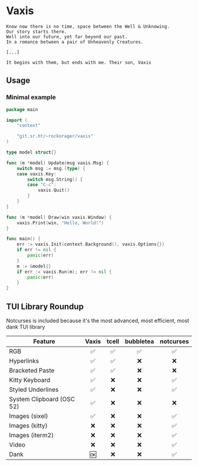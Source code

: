 # Vaxis

```
Know now there is no time, space between the Well & Unknowing.
Our story starts there.
Well into our future, yet far beyond our past.
In a romance between a pair of Unheavenly Creatures.

[...]

It begins with them, but ends with me. Their son, Vaxis
```

## Usage

### Minimal example

```go
package main

import (
	"context"

	"git.sr.ht/~rockorager/vaxis"
)

type model struct{}

func (m *model) Update(msg vaxis.Msg) {
	switch msg := msg.(type) {
	case vaxis.Key:
		switch msg.String() {
		case "C-c":
			vaxis.Quit()
		}
	}
}

func (m *model) Draw(win vaxis.Window) {
	vaxis.Print(win, "Hello, World!")
}

func main() {
	err := vaxis.Init(context.Background(), vaxis.Options{})
	if err != nil {
		panic(err)
	}
	m := &model{}
	if err := vaxis.Run(m); err != nil {
		panic(err)
	}
}
```

## TUI Library Roundup

Notcurses is included because it's the most advanced, most efficient,
most dank TUI library

| Feature                   | Vaxis | tcell | bubbletea | notcurses |
| ------------------------- | :---: | :---: | :-------: | :-------: |
| RGB                       |  ✅   |  ✅   |    ✅     |    ✅     |
| Hyperlinks                |  ✅   |  ✅   |    ❌     |    ❌     |
| Bracketed Paste           |  ✅   |  ✅   |    ❌     |    ❌     |
| Kitty Keyboard            |  ✅   |  ❌   |    ❌     |    ✅     |
| Styled Underlines         |  ✅   |  ❌   |    ❌     |    ✅     |
| System Clipboard (OSC 52) |  ✅   |  ❌   |    ❌     |    ❌     |
| Images (sixel)            |  ✅   |  ❌   |    ❌     |    ✅     |
| Images (kitty)            |  ❌   |  ❌   |    ❌     |    ✅     |
| Images (iterm2)           |  ❌   |  ❌   |    ❌     |    ✅     |
| Video                     |  ❌   |  ❌   |    ❌     |    ✅     |
| Dank                      |  🆗   |  ❌   |    ❌     |    ✅     |
